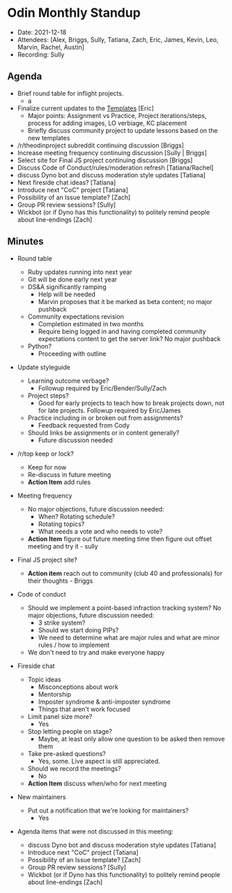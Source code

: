 # Odin Monthly Standup 

* Date: 2021-12-18
* Attendees: [Alex, Briggs, Sully, Tatiana, Zach, Eric, James, Kevin, Leo, Marvin, Rachel, Austin]
* Recording: Sully

## Agenda

- Brief round table for inflight projects.
    - a
- Finalize current updates to the [Templates](https://github.com/TheOdinProject/curriculum/tree/main/templates) [Eric]
    - Major points: Assignment vs Practice, Project iterations/steps, process for adding images, LO verbiage, KC placement
    - Briefly discuss community project to update lessons based on the new templates
- /r/theodinproject subreddit continuing discussion [Briggs]
- Increase meeting frequency continuing discussion [Sully | Briggs]
- Select site for Final JS project continuing discussion [Briggs]
- Discuss Code of Conduct/rules/moderation refresh [Tatiana/Rachel]
- discuss Dyno bot and discuss moderation style updates [Tatiana]
- Next fireside chat ideas? [Tatiana]
- Introduce next "CoC" project [Tatiana]
- Possibility of an Issue template? [Zach]
- Group PR review sessions? [Sully]
- Wickbot (or if Dyno has this functionality) to politely remind people about line-endings [Zach]

## Minutes

- Round table
  - Ruby updates running into next year
  - Git will be done early next year
  - DS&A significantly ramping
    - Help will be needed
    - Marvin proposes that it be marked as beta content; no major pushback
  - Community expectations revision
    - Completion estimated in two months
    - Require being logged in and having completed community expectations content to get the server link? No major pushback
  - Python?
    - Proceeding with outline

- Update styleguide
  - Learning outcome verbage?
    - Followup required by Eric/Bender/Sully/Zach
  - Project steps?
    - Good for early projects to teach how to break projects down, not for late projects. Followup required by Eric/James
  - Practice including in or broken out from assignments?
    - Feedback requested from Cody
  - Should links be assignments or in content generally?
    - Future discussion needed
- /r/top keep or lock?
  - Keep for now
  - Re-discuss in future meeting
  - **Action Item** add rules
- Meeting frequency
  - No major objections, future discussion needed:
    - When? Rotating schedule?
    - Rotating topics?
    - What needs a vote and who needs to vote?
  - **Action Item** figure out future meeting time then figure out offset meeting and try it - sully
- Final JS project site?
  - **Action item** reach out to community (club 40 and professionals) for their thoughts - Briggs
- Code of conduct
  - Should we implement a point-based infraction tracking system? No major objections, future discussion needed:
    - 3 strike system?
    - Should we start doing PIPs?
    - We need to determine what are major rules and what are minor rules / how to implement
  - We don't need to try and make everyone happy
- Fireside chat
  - Topic ideas
    - Misconceptions about work
    - Mentorship
    - Imposter syndrome & anti-imposter syndrome
    - Things that aren't work focused
  - Limit panel size more?
    - Yes
  - Stop letting people on stage?
    - Maybe, at least only allow one question to be asked then remove them
  - Take pre-asked questions?
    - Yes, some. Live aspect is still appreciated.
  - Should we record the meetings?
    - No
  - **Action Item** discuss when/who for next meeting
- New maintainers
  - Put out a notification that we're looking for maintainers?
    - Yes
- Agenda items that were not discussed in this meeting:
  - discuss Dyno bot and discuss moderation style updates [Tatiana]
  - Introduce next "CoC" project [Tatiana]
  - Possibility of an Issue template? [Zach]
  - Group PR review sessions? [Sully]
  - Wickbot (or if Dyno has this functionality) to politely remind people about line-endings [Zach]
